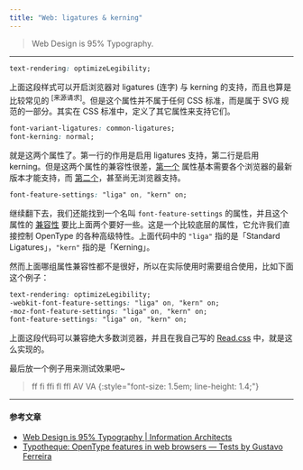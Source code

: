 ```yaml
---
title: "Web: ligatures & kerning"
---
```


> Web Design is 95% Typography.

* * *

``` css
text-rendering: optimizeLegibility;
```

上面这段样式可以开启浏览器对 ligatures (连字) 与 kerning 的支持，而且也算是比较常见的 <sup>[来源请求]</sup>。但是这个属性并不属于任何 CSS 标准，而是属于 SVG 规范的一部分。其实在 CSS 标准中，定义了其它属性来支持它们。

``` css
font-variant-ligatures: common-ligatures;
font-kerning: normal;
```

就是这两个属性了。第一行的作用是启用 ligatures 支持，第二行是启用 kerning。但是这两个属性的兼容性很差，[第一个](https://developer.mozilla.org/en-US/docs/Web/CSS/font-variant-ligatures#Browser_Compatibility) 属性基本需要各个浏览器的最新版本才能支持，而 [第二个](https://developer.mozilla.org/en-US/docs/Web/CSS/font-kerning#Browser_Compatibility)，甚至尚无浏览器支持。

``` css
font-feature-settings: "liga" on, "kern" on;
```

继续翻下去，我们还能找到一个名叫 `font-feature-settings` 的属性，并且这个属性的 [兼容性](https://developer.mozilla.org/en-US/docs/Web/CSS/font-feature-settings#Browser_compatibility) 要比上面两个要好一些。这是一个比较底层的属性，它允许我们直接控制 OpenType 的各种高级特性。上面代码中的 `"liga"` 指的是「Standard Ligatures」，`"kern"` 指的是「Kerning」。

然而上面哪组属性兼容性都不是很好，所以在实际使用时需要组合使用，比如下面这个例子：

``` css
text-rendering: optimizeLegibility;
-webkit-font-feature-settings: "liga" on, "kern" on;
-moz-font-feature-settings: "liga" on, "kern" on;
font-feature-settings: "liga" on, "kern" on;
```

上面这段代码可以兼容绝大多数浏览器，并且在我自己写的 [Read.css](http://www.intptr.im/read.css/) 中，就是这么实现的。

最后放一个例子用来测试效果吧~

> ff fi ffi fl ffl
> AV VA
{:style="font-size: 1.5em; line-height: 1.4;"}

* * *

#### 参考文章

- [Web Design is 95% Typography \| Information Architects](https://ia.net/blog/the-web-is-all-about-typography-period/)
- [Typotheque: OpenType features in web browsers — Tests by Gustavo Ferreira](https://www.typotheque.com/articles/opentype_features_in_web_browsers_-_tests)
